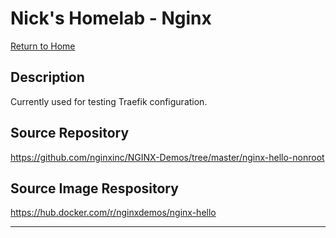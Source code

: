 # Nick's Homelab - Nginx

[Return to Home](/README.md)

## Description

Currently used for testing Traefik configuration.

## Source Repository

<https://github.com/nginxinc/NGINX-Demos/tree/master/nginx-hello-nonroot>

## Source Image Respository

<https://hub.docker.com/r/nginxdemos/nginx-hello>

----------
